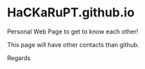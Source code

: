 # HaCKaRuPT.github.io

Personal Web Page to get to know each other!

This page will have other contacts than github.

Regards
